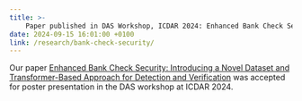 ```yaml
---
title: >-
    Paper published in DAS Workshop, ICDAR 2024: Enhanced Bank Check Security
date: 2024-09-15 16:01:00 +0100
link: /research/bank-check-security/
---
```


Our paper [Enhanced Bank Check Security: Introducing a Novel Dataset and Transformer-Based Approach for Detection and Verification](/research/bank-check-security/) was accepted for poster presentation in the DAS workshop at ICDAR 2024.